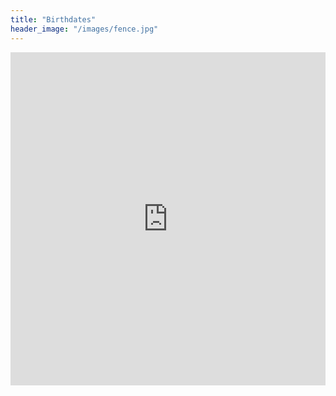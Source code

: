 ```yaml
---
title: "Birthdates"
header_image: "/images/fence.jpg"
---
```



<div>
<iframe class="airtable-embed" src="https://airtable.com/embed/appxFZ2jp2w9l3xCe/shr8dqrHwVC5JkIVx?backgroundColor=gray&viewControls=on" frameborder="0" onmousewheel="" width="100%" height="533" style="width:100%"></iframe>
</div>